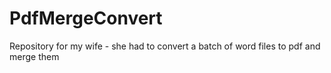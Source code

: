 # PdfMergeConvert
Repository for my wife - she had to convert a batch of word files to pdf and merge them
